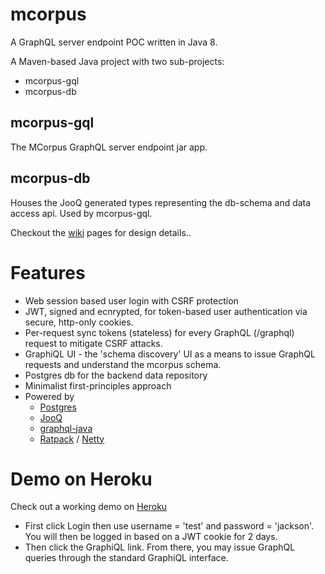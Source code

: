 # mcorpus
A GraphQL server endpoint POC written in Java 8.

A Maven-based Java project with two sub-projects:
- mcorpus-gql
- mcorpus-db

## mcorpus-gql
The MCorpus GraphQL server endpoint jar app.

## mcorpus-db
Houses the JooQ generated types representing the db-schema and data access api.  Used by mcorpus-gql.

Checkout the [wiki](https://github.com/khanactl/mcorpus/wiki) pages for design details..

# Features
- Web session based user login with CSRF protection
- JWT, signed and ecnrypted, for token-based user authentication via secure, http-only cookies.
- Per-request sync tokens (stateless) for every GraphQL (/graphql) request to mitigate CSRF attacks.
- GraphiQL UI - the 'schema discovery' UI as a means to issue GraphQL requests and understand the mcorpus schema.
- Postgres db for the backend data repository
- Minimalist first-principles approach
- Powered by 
  - [Postgres](https://www.postgresql.org/)
  - [JooQ](https://www.jooq.org/)
  - [graphql-java](https://github.com/graphql-java/graphql-java)
  - [Ratpack](https://ratpack.io/) / [Netty](https://netty.io/)
	
# Demo on Heroku
Check out a working demo on [Heroku](https://mcorpush.herokuapp.com/index)
- First click Login then use username = 'test' and password = 'jackson'. You will then be logged in based on a JWT cookie for 2 days.
- Then click the GraphiQL link.  From there, you may issue GraphQL queries through the standard GraphiQL interface.
